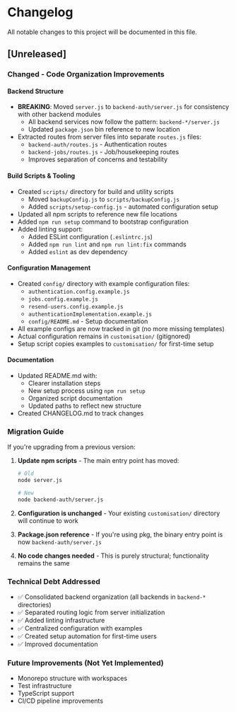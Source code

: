 # Changelog

All notable changes to this project will be documented in this file.

## [Unreleased]

### Changed - Code Organization Improvements

#### Backend Structure
- **BREAKING**: Moved `server.js` to `backend-auth/server.js` for consistency with other backend modules
  - All backend services now follow the pattern: `backend-*/server.js`
  - Updated `package.json` bin reference to new location
- Extracted routes from server files into separate `routes.js` files:
  - `backend-auth/routes.js` - Authentication routes
  - `backend-jobs/routes.js` - Job/housekeeping routes
  - Improves separation of concerns and testability

#### Build Scripts & Tooling
- Created `scripts/` directory for build and utility scripts
  - Moved `backupConfig.js` to `scripts/backupConfig.js`
  - Added `scripts/setup-config.js` - automated configuration setup
- Updated all npm scripts to reference new file locations
- Added `npm run setup` command to bootstrap configuration
- Added linting support:
  - Added ESLint configuration (`.eslintrc.js`)
  - Added `npm run lint` and `npm run lint:fix` commands
  - Added `eslint` as dev dependency

#### Configuration Management
- Created `config/` directory with example configuration files:
  - `authentication.config.example.js`
  - `jobs.config.example.js`
  - `resend-users.config.example.js`
  - `authenticationImplementation.example.js`
  - `config/README.md` - Setup documentation
- All example configs are now tracked in git (no more missing templates)
- Actual configuration remains in `customisation/` (gitignored)
- Setup script copies examples to `customisation/` for first-time setup

#### Documentation
- Updated README.md with:
  - Clearer installation steps
  - New setup process using `npm run setup`
  - Organized script documentation
  - Updated paths to reflect new structure
- Created CHANGELOG.md to track changes

### Migration Guide

If you're upgrading from a previous version:

1. **Update npm scripts** - The main entry point has moved:
   ```bash
   # Old
   node server.js
   
   # New
   node backend-auth/server.js
   ```

2. **Configuration is unchanged** - Your existing `customisation/` directory will continue to work

3. **Package.json reference** - If you're using pkg, the binary entry point is now `backend-auth/server.js`

4. **No code changes needed** - This is purely structural; functionality remains the same

### Technical Debt Addressed

- ✅ Consolidated backend organization (all backends in `backend-*` directories)
- ✅ Separated routing logic from server initialization
- ✅ Added linting infrastructure
- ✅ Centralized configuration with examples
- ✅ Created setup automation for first-time users
- ✅ Improved documentation

### Future Improvements (Not Yet Implemented)

- Monorepo structure with workspaces
- Test infrastructure
- TypeScript support
- CI/CD pipeline improvements

